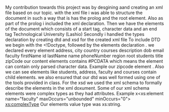 My contribution towards this project was by desgining aand creating an xml file based on our topic. with the xml file i was able to structure the document in such a way that is has the prolog and the root element. Also as part of the prolog i included the xml declaration. Then we have the elements of the document which consists of a start tag, character data and an end tag 
 <name>Technological University (Lashio)</name>
Secondly i handled the types declaration by creating dtd and xsd for the created xml file
 To include DTD we begin with the <!Doctype, followed by the elements declaration . we declared every element address, city 
 country 
 courses 
 description 
 dob 
 email 
 faculty 
 firstName 
 id 
lastName 
 name 
 phoneNumber 
region 
 root 
students 
 title 
 zipCode 
 our content elements contains #PCDATA which means the element can contain only parsed character data. Example our zipcode element <!ELEMENT zipCode ( #PCDATA )> . Also we can see elements like students, address, faculty and courses contain child elements. we also ensured that our dtd was well formed using one of the tools provided in class.
 For the xsd we used the xml schema to formally describe the elements in the xml doxument. Some of our xml schema elements were complex types as they had attributes. Example x<xs:element name="faculty" maxOccurs="unbounded" minOccurs="0">
                <xs:complexType>
Our elements value type was xs:string.
